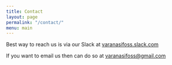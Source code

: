 ```yaml
---
title: Contact
layout: page
permalink: "/contact/"
menu: main
---
```


Best way to reach us is via our Slack at [varanasifoss.slack.com](http://varanasifoss.herokuapp.com)

If you want to email us then can do so at [varanasifoss@gmail.com](mailto:varanasifoss@gmail.com)